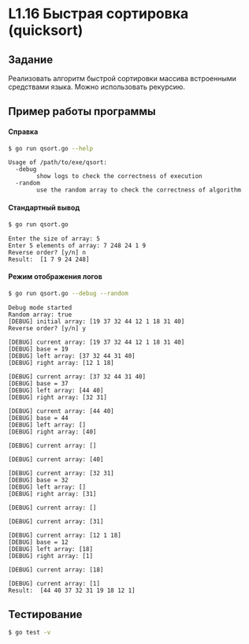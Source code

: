 # L1.16 Быстрая сортировка (quicksort)
## Задание
Реализовать алгоритм быстрой сортировки массива встроенными средствами языка. Можно использовать рекурсию.
## Пример работы программы
#### Справка
```bash
$ go run qsort.go --help
```
```
Usage of /path/to/exe/qsort:
  -debug
    	show logs to check the correctness of execution
  -random
    	use the random array to check the correctness of algorithm
```

#### Стандартный вывод 
```bash
$ go run qsort.go
```
```
Enter the size of array: 5
Enter 5 elements of array: 7 248 24 1 9
Reverse order? [y/n] n
Result:  [1 7 9 24 248]
```

#### Режим отображения логов
```bash 
$ go run qsort.go --debug --random
```
```
Debug mode started
Random array: true
[DEBUG] initial array: [19 37 32 44 12 1 18 31 40]
Reverse order? [y/n] y

[DEBUG] current array: [19 37 32 44 12 1 18 31 40]
[DEBUG] base = 19
[DEBUG] left array: [37 32 44 31 40]
[DEBUG] right array: [12 1 18]

[DEBUG] current array: [37 32 44 31 40]
[DEBUG] base = 37
[DEBUG] left array: [44 40]
[DEBUG] right array: [32 31]

[DEBUG] current array: [44 40]
[DEBUG] base = 44
[DEBUG] left array: []
[DEBUG] right array: [40]

[DEBUG] current array: []

[DEBUG] current array: [40]

[DEBUG] current array: [32 31]
[DEBUG] base = 32
[DEBUG] left array: []
[DEBUG] right array: [31]

[DEBUG] current array: []

[DEBUG] current array: [31]

[DEBUG] current array: [12 1 18]
[DEBUG] base = 12
[DEBUG] left array: [18]
[DEBUG] right array: [1]

[DEBUG] current array: [18]

[DEBUG] current array: [1]
Result:  [44 40 37 32 31 19 18 12 1]
```
## Тестирование
```bash 
$ go test -v
```
